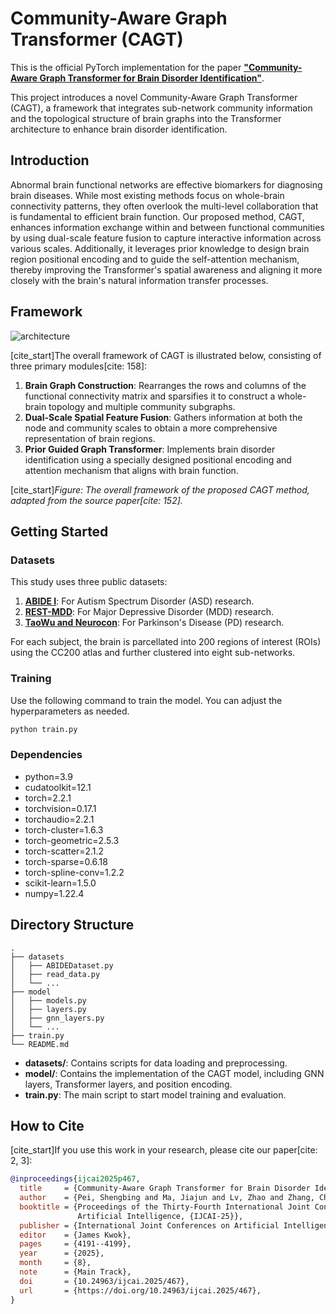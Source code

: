 # Community-Aware Graph Transformer (CAGT)

This is the official PyTorch implementation for the paper **["Community-Aware Graph Transformer for Brain Disorder Identification"](https://www.ijcai.org/proceedings/2025/0467.pdf)**.

This project introduces a novel Community-Aware Graph Transformer (CAGT), a framework that integrates sub-network community information and the topological structure of brain graphs into the Transformer architecture to enhance brain disorder identification.

## Introduction

Abnormal brain functional networks are effective biomarkers for diagnosing brain diseases. While most existing methods focus on whole-brain connectivity patterns, they often overlook the multi-level collaboration that is fundamental to efficient brain function. Our proposed method, CAGT, enhances information exchange within and between functional communities by using dual-scale feature fusion to capture interactive information across various scales. Additionally, it leverages prior knowledge to design brain region positional encoding and to guide the self-attention mechanism, thereby improving the Transformer's spatial awareness and aligning it more closely with the brain's natural information transfer processes.

## Framework
![architecture](./figure/method.png)

[cite\_start]The overall framework of CAGT is illustrated below, consisting of three primary modules[cite: 158]:

1.  **Brain Graph Construction**: Rearranges the rows and columns of the functional connectivity matrix and sparsifies it to construct a whole-brain topology and multiple community subgraphs.
2.  **Dual-Scale Spatial Feature Fusion**: Gathers information at both the node and community scales to obtain a more comprehensive representation of brain regions.
3.  **Prior Guided Graph Transformer**: Implements brain disorder identification using a specially designed positional encoding and attention mechanism that aligns with brain function.

[cite\_start]*Figure: The overall framework of the proposed CAGT method, adapted from the source paper[cite: 152].*



## Getting Started


### Datasets

This study uses three public datasets:
1.  **[ABIDE I](http://fcon_1000.projects.nitrc.org/indi/abide/)**: For Autism Spectrum Disorder (ASD) research.
2.  **[REST-MDD](http://rfmri.org/REST-meta-MDD)**: For Major Depressive Disorder (MDD) research.
3.  **[TaoWu and Neurocon](https://fcon_1000.projects.nitrc.org/indi/retro/parkinsons.html)**: For Parkinson's Disease (PD) research.
  
For each subject, the brain is parcellated into 200 regions of interest (ROIs) using the CC200 atlas and further clustered into eight sub-networks.

### Training

Use the following command to train the model. You can adjust the hyperparameters as needed.

```bash
python train.py
```

### Dependencies

  - python=3.9
  - cudatoolkit=12.1
  - torch=2.2.1
  - torchvision=0.17.1
  - torchaudio=2.2.1
  - torch-cluster=1.6.3
  - torch-geometric=2.5.3
  - torch-scatter=2.1.2
  - torch-sparse=0.6.18
  - torch-spline-conv=1.2.2
  - scikit-learn=1.5.0
  - numpy=1.22.4


## Directory Structure

```
.
├── datasets
│   ├── ABIDEDataset.py
│   ├── read_data.py
│   └── ...
├── model
│   ├── models.py
│   ├── layers.py
│   ├── gnn_layers.py
│   └── ...
├── train.py
└── README.md
```

  - **datasets/**: Contains scripts for data loading and preprocessing.
  - **model/**: Contains the implementation of the CAGT model, including GNN layers, Transformer layers, and position encoding.
  - **train.py**: The main script to start model training and evaluation.


## How to Cite

[cite\_start]If you use this work in your research, please cite our paper[cite: 2, 3]:

```bibtex
@inproceedings{ijcai2025p467,
  title     = {Community-Aware Graph Transformer for Brain Disorder Identification},
  author    = {Pei, Shengbing and Ma, Jiajun and Lv, Zhao and Zhang, Chao and Guan, Jihong},
  booktitle = {Proceedings of the Thirty-Fourth International Joint Conference on
               Artificial Intelligence, {IJCAI-25}},
  publisher = {International Joint Conferences on Artificial Intelligence Organization},
  editor    = {James Kwok},
  pages     = {4191--4199},
  year      = {2025},
  month     = {8},
  note      = {Main Track},
  doi       = {10.24963/ijcai.2025/467},
  url       = {https://doi.org/10.24963/ijcai.2025/467},
}
```




